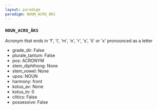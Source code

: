 ```yaml
---
layout: paradigm
paradigm: NOUN_ACRO_ÄKS
---
```

### ` NOUN_ACRO_ÄKS `

Acronym that ends in 'f', 'l', 'm', 'n', 'r', 's', 'š' or 'x' pronounced as a letter
* grade_dir: False
* plurale_tantum: False
* pos: ACRONYM
* stem_diphthong: None
* stem_vowel: None
* upos: NOUN
* harmony: front
* kotus_av: None
* kotus_tn: 0
* clitics: False
* possessive: False
